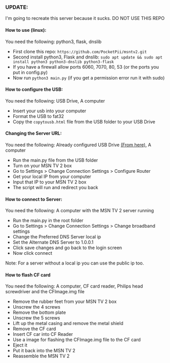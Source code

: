 ### UPDATE:
I'm going to recreate this server because it sucks. DO NOT USE THIS REPO

#### How to use (linux):
You need the following:
python3, flask, dnslib
- First clone this repo: `https://github.com/PocketPii/msntv2.git`
- Second install python3, Flask and dnslib: 
`sudo apt update && sudo apt install python3 python3-dnslib python3-flask`
- If you have a firewall allow ports 6060, 7070, 80, 53 (or the ports you put in config.py)
- Now run `python3 main.py` (if you get a permission error run it with sudo)

#### How to configure the USB:
You need the following:
USB Drive, A computer
- Insert your usb into your computer
- Format the USB to fat32 
- Copy the `copytousb.html` file from the USB folder to your USB Drive

#### Changing the Server URL:
You need the following:
Already configured USB Drive [(From here)](#how-to-configure-the-usb "From here"), A computer

- Run the main.py file from the USB folder
- Turn on your MSN TV 2 box
- Go to Settings > Change Connection Settings > Configure Router
- Get your local IP from your computer
- Input that IP to your MSN TV 2 box
- The script will run and redirect you back

#### How to connect to Server:
You need the following:
A computer with the MSN TV 2 server running

- Run the main.py in the root folder 
-  Go to Settings > Change Connection Settings > Change broadband settings
- Change the Preferred DNS Server local ip
- Set the Alternate DNS Server to 1.0.0.1
- Click save changes and go back to the login screen
- Now click connect

Note: For a server without a local ip you can use the public ip too.


#### How to flash CF card
You need the following:
A computer, CF card reader, Philips head screwdriver  and the CFImage.img file

-  Remove the rubber feet from your MSN TV 2 box
- Unscrew the 4 screws
- Remove the bottom plate
- Unscrew the 5 screws 
- Lift up the metal casing and remove the metal shield
- Remove the CF card 
- Insert CF car into CF Reader
- Use a image for flashing the CFImage.img file to the CF card
- Eject it
- Put it back into the MSN TV 2
- Reassemble the MSN TV 2



